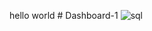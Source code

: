 hello world # Dashboard-1
![sql](https://github.com/user-attachments/assets/80d58dbf-7e06-4022-aa86-9ca93052fcdc)
